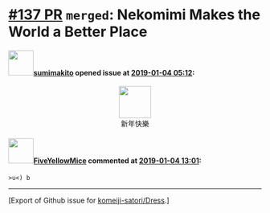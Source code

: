 # [\#137 PR](https://github.com/komeiji-satori/Dress/pull/137) `merged`: Nekomimi Makes the World a Better Place

#### <img src="https://avatars.githubusercontent.com/u/5277268?u=ecf1f516c9ba00dcd8b767f7dcb146c3e22a38f5&v=4" width="50">[sumimakito](https://github.com/sumimakito) opened issue at [2019-01-04 05:12](https://github.com/komeiji-satori/Dress/pull/137):

<div align="center">
<img src="https://user-images.githubusercontent.com/5277268/50674482-b3eb0580-1021-11e9-9fab-bad4ca901af9.png" width="64">
<br>
新年快樂
</div>

#### <img src="https://avatars.githubusercontent.com/u/9077203?u=682e6e6bfb8a81974617644f5daea300f9cdadb4&v=4" width="50">[FiveYellowMice](https://github.com/FiveYellowMice) commented at [2019-01-04 13:01](https://github.com/komeiji-satori/Dress/pull/137#issuecomment-451437648):

`>u<) b`


-------------------------------------------------------------------------------



[Export of Github issue for [komeiji-satori/Dress](https://github.com/komeiji-satori/Dress).]
